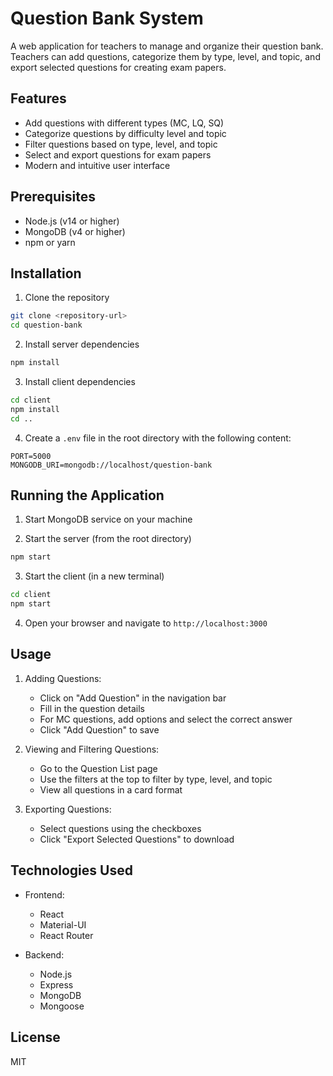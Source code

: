 # Question Bank System

A web application for teachers to manage and organize their question bank. Teachers can add questions, categorize them by type, level, and topic, and export selected questions for creating exam papers.

## Features

- Add questions with different types (MC, LQ, SQ)
- Categorize questions by difficulty level and topic
- Filter questions based on type, level, and topic
- Select and export questions for exam papers
- Modern and intuitive user interface

## Prerequisites

- Node.js (v14 or higher)
- MongoDB (v4 or higher)
- npm or yarn

## Installation

1. Clone the repository
```bash
git clone <repository-url>
cd question-bank
```

2. Install server dependencies
```bash
npm install
```

3. Install client dependencies
```bash
cd client
npm install
cd ..
```

4. Create a `.env` file in the root directory with the following content:
```
PORT=5000
MONGODB_URI=mongodb://localhost/question-bank
```

## Running the Application

1. Start MongoDB service on your machine

2. Start the server (from the root directory)
```bash
npm start
```

3. Start the client (in a new terminal)
```bash
cd client
npm start
```

4. Open your browser and navigate to `http://localhost:3000`

## Usage

1. Adding Questions:
   - Click on "Add Question" in the navigation bar
   - Fill in the question details
   - For MC questions, add options and select the correct answer
   - Click "Add Question" to save

2. Viewing and Filtering Questions:
   - Go to the Question List page
   - Use the filters at the top to filter by type, level, and topic
   - View all questions in a card format

3. Exporting Questions:
   - Select questions using the checkboxes
   - Click "Export Selected Questions" to download

## Technologies Used

- Frontend:
  - React
  - Material-UI
  - React Router

- Backend:
  - Node.js
  - Express
  - MongoDB
  - Mongoose

## License

MIT 